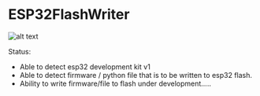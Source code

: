# ESP32FlashWriter

![alt text](https://github.com/sunbearc22/ESP32FlashWriter/blob/master/image/esp32flashwrite_GUI.png)

Status:
- Able to detect esp32 development kit v1
- Able to detect firmware / python file that is to be written to esp32 flash.
- Ability to write firmware/file to flash under development.....
